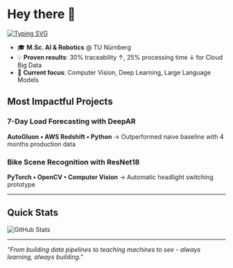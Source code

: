# Hey there 👋

[![Typing SVG](https://readme-typing-svg.herokuapp.com?font=Fira+Code&duration=3000&pause=1000&width=600&lines=I'm+Sagnik+-+Data+Engineer+%E2%86%92+AI%2FML+Engineer;6%2B+years+building+scalable+data+pipelines;Now+specializing+in+Computer+Vision+%26+LLMs)](https://git.io/typing-svg)
- 🎓 **M.Sc. AI & Robotics** @ TU Nürnberg  
- 💡 **Proven results**: 30% traceability ↑, 25% processing time ↓ for Cloud Big Data
- 🔬 **Current focus**: Computer Vision, Deep Learning, Large Language Models

## Most Impactful Projects

### 7-Day Load Forecasting with DeepAR
**AutoGluon • AWS Redshift • Python** → Outperformed naive baseline with 4 months production data

### Bike Scene Recognition with ResNet18
**PyTorch • OpenCV • Computer Vision** → Automatic headlight switching prototype

---

## Quick Stats
![GitHub Stats](https://github-readme-stats.vercel.app/api?username=sagnik-sudo&rank_icon=github&theme=gradient&include_all_commits=true&hide=contribs)

---

*"From building data pipelines to teaching machines to see - always learning, always building."*
